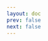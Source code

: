 ```yaml
---
layout: doc
prev: false
next: false
---
```


<CustomItemBox :item="{
  name: '咖喱',
  icon: '/wiki/item/curry.png',
  type: '料理',
  description: '',
  params: {
    stack: 1,
    durability: -1 
  },
  obtain: {
    found: [],
    npc: [],
    shop: [],
    gardening: []
  }
}" />
